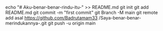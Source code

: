 echo "# Aku-benar-benar-rindu-itu-" >> README.md 
  git init 
  git add README.md 
  git commit -m "first commit" 
  git Branch -M main 
  git remote add asal https://github.com/Badrutamam33 /Saya-benar-benar-merindukannya-.git
   git push -u origin main
